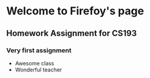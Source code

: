 
# Welcome to Firefoy's page
## Homework Assignment for CS193
### Very first assignment

- Awesome class
- Wonderful teacher
